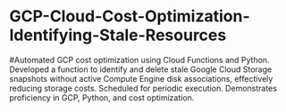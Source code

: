 # GCP-Cloud-Cost-Optimization-Identifying-Stale-Resources


#Automated GCP cost optimization using Cloud Functions and Python. Developed a function to identify and delete stale Google Cloud Storage snapshots without active Compute Engine disk associations, effectively reducing storage costs. Scheduled for periodic execution. Demonstrates proficiency in GCP, Python, and cost optimization.

